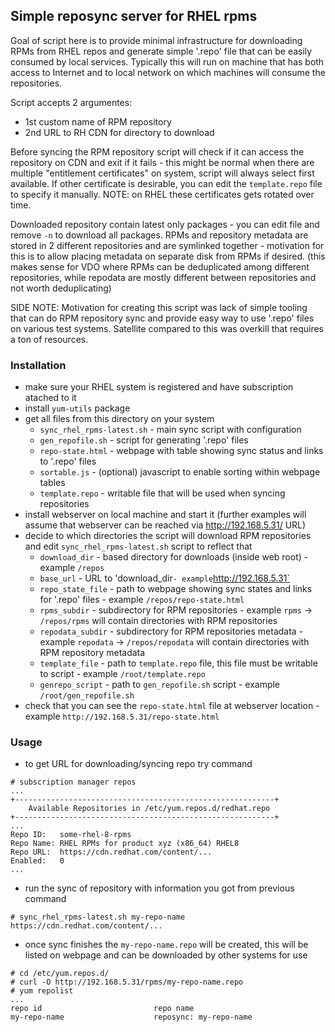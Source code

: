 ## Simple reposync server for RHEL rpms
Goal of script here is to provide minimal infrastructure for downloading RPMs from RHEL repos and generate simple '.repo' file that can be easily consumed by local services. Typically this will run on machine that has both access to Internet and to local network on which machines will consume the repositories.

Script accepts 2 argumentes:
- 1st custom name of RPM repository
- 2nd URL to RH CDN for directory to download

Before syncing the RPM repository script will check if it can access the repository on CDN and exit if it fails - this might be normal when there are multiple "entitlement certificates" on system, script will always select first available. If other certificate is desirable, you can edit the `template.repo` file to specify it manually. NOTE: on RHEL these certificates gets rotated over time.

Downloaded repository contain latest only packages - you can edit file and remove `-n` to download all packages.
RPMs and repository metadata are stored in 2 different repositories and are symlinked together - motivation for this is to allow placing metadata on separate disk from RPMs if desired. (this makes sense for VDO where RPMs can be deduplicated among different repositories, while repodata are mostly different between repositories and not worth deduplicating)

SIDE NOTE: Motivation for creating this script was lack of simple tooling that can do RPM repository sync and provide easy way to use '.repo' files on various test systems. Satellite compared to this was overkill that requires a ton of resources.

### Installation
- make sure your RHEL system is registered and have subscription atached to it
- install `yum-utils` package
- get all files from this directory on your system
  - `sync_rhel_rpms-latest.sh` - main sync script with configuration
  - `gen_repofile.sh` - script for generating '.repo' files
  - `repo-state.html` - webpage with table showing sync status and links to '.repo' files
  - `sortable.js` - (optional) javascript to enable sorting within webpage tables
  - `template.repo` - writable file that will be used when syncing repositories
- install webserver on local machine and start it (further examples will assume that webserver can be reached via http://192.168.5.31/ URL)
- decide to which directories the script will download RPM repositories and edit `sync_rhel_rpms-latest.sh` script to reflect that
  - `download_dir` - based directory for downloads (inside web root) - example `/repos`
  - `base_url` - URL to 'download_dir` - example `http://192.168.5.31`
  - `repo_state_file` - path to webpage showing sync states and links for '.repo' files - example `/repos/repo-state.html`
  - `rpms_subdir` - subdirectory for RPM repositories - example `rpms` -> `/repos/rpms` will contain directories with RPM repositories
  - `repodata_subdir` - subdirectory for RPM repositories metadata - example `repodata` -> `/repos/repodata` will contain directories with RPM repository metadata
  - `template_file` - path to `template.repo` file, this file must be writable to script - example `/root/template.repo`
  - `genrepo_script` - path to `gen_repofile.sh` script - example `/root/gen_repofile.sh`
- check that you can see the `repo-state.html` file at webserver location - example `http://192.168.5.31/repo-state.html`

### Usage
- to get URL for downloading/syncing repo try command
~~~
# subscription manager repos
...
+----------------------------------------------------------+
    Available Repositories in /etc/yum.repos.d/redhat.repo
+----------------------------------------------------------+
...
Repo ID:   some-rhel-8-rpms
Repo Name: RHEL RPMs for product xyz (x86_64) RHEL8
Repo URL:  https://cdn.redhat.com/content/...
Enabled:   0
...
~~~
- run the sync of repository with information you got from previous command
~~~
# sync_rhel_rpms-latest.sh my-repo-name https://cdn.redhat.com/content/...
~~~
- once sync finishes the `my-repo-name.repo` will be created, this will be listed on webpage and can be downloaded by other systems for use
~~~
# cd /etc/yum.repos.d/
# curl -O http://192.168.5.31/rpms/my-repo-name.repo
# yum repolist
...
repo id                         repo name
my-repo-name                    reposync: my-repo-name
~~~
